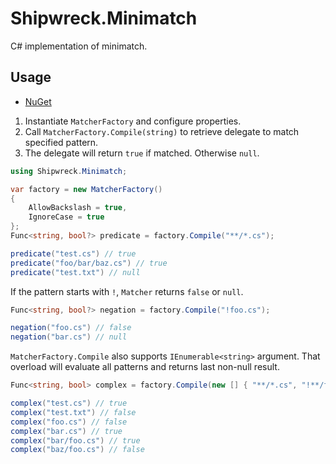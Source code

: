 # Shipwreck.Minimatch

C# implementation of minimatch.

## Usage

- [NuGet](https://www.nuget.org/packages/Shipwreck.Minimatch)

1. Instantiate `MatcherFactory` and configure properties.
2. Call `MatcherFactory.Compile(string)` to retrieve delegate to match specified pattern.
3. The delegate will return `true` if matched. Otherwise `null`.

```csharp
using Shipwreck.Minimatch;

var factory = new MatcherFactory()
{
    AllowBackslash = true,
    IgnoreCase = true
};
Func<string, bool?> predicate = factory.Compile("**/*.cs");

predicate("test.cs") // true
predicate("foo/bar/baz.cs") // true
predicate("test.txt") // null
```

If the pattern starts with `!`, `Matcher` returns `false` or `null`.

```csharp
Func<string, bool?> negation = factory.Compile("!foo.cs");

negation("foo.cs") // false
negation("bar.cs") // null
```

`MatcherFactory.Compile` also supports `IEnumerable<string>` argument.
That overload will evaluate all patterns and returns last non-null result.

```csharp
Func<string, bool> complex = factory.Compile(new [] { "**/*.cs", "!**/foo.cs", "bar/foo.cs" });

complex("test.cs") // true
complex("test.txt") // false
complex("foo.cs") // false
complex("bar.cs") // true
complex("bar/foo.cs") // true
complex("baz/foo.cs") // false

```